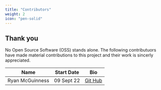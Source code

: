 ```yaml
---
title: "Contributors"
weight: 2
icon: "pen-solid"
---
```


<!---
 Copyright 2022 Google LLC

 Licensed under the Apache License, Version 2.0 (the "License");
 you may not use this file except in compliance with the License.
 You may obtain a copy of the License at

     http://www.apache.org/licenses/LICENSE-2.0

 Unless required by applicable law or agreed to in writing, software
 distributed under the License is distributed on an "AS IS" BASIS,
 WITHOUT WARRANTIES OR CONDITIONS OF ANY KIND, either express or implied.
 See the License for the specific language governing permissions and
 limitations under the License.
--->

## Thank you

No Open Source Software (OSS) stands alone. The following contributuors have made material
contributions to this project and their work is sincerly appreciated.

<!-- Please keep list in Alphabeic order, Name or nickname as a link to your profile, Start Date (MM/dd/YYYY) -->

| Name            | Start Date | Bio                                        |
| --------------- | ---------- | ------------------------------------------ |
| Ryan McGuinness | 09 Sept 22 | [Git Hub](https://github.com/rrmcguinness) |
